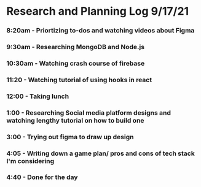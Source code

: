 # Research and Planning Log 9/17/21

### 8:20am - Priortizing to-dos and watching videos about Figma

### 9:30am - Researching MongoDB and Node.js

### 10:30am - Watching crash course of firebase

### 11:20 - Watching tutorial of using hooks in react

### 12:00 - Taking lunch

### 1:00 - Researching Social media platform designs and watching lengthy tutorial on how to build one

### 3:00 - Trying out figma to draw up design

### 4:05 - Writing down a game plan/ pros and cons of tech stack I'm considering

### 4:40 - Done for the day